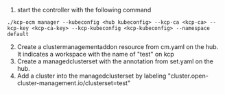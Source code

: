 1. start the controller with the following command
```
./kcp-ocm manager --kubeconfig <hub kubeconfig> --kcp-ca <kcp-ca> --kcp-key <kcp-ca-key> --kcp-kubeconfig <kcp-kubeconfig> --namespace default
```
2. Create a clustermanagementaddon resource from cm.yaml on the hub. It indicates a workspace with the name of "test" on kcp
3. Create a managedclusterset with the annotation from set.yaml on the hub.
4. Add a cluster into the managedclusterset by labeling "cluster.open-cluster-management.io/clusterset=test"